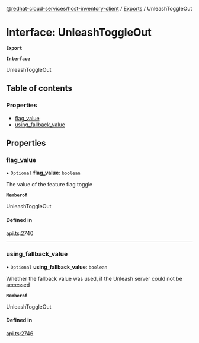 [@redhat-cloud-services/host-inventory-client](../README.md) / [Exports](../modules.md) / UnleashToggleOut

# Interface: UnleashToggleOut

**`Export`**

**`Interface`**

UnleashToggleOut

## Table of contents

### Properties

- [flag\_value](UnleashToggleOut.md#flag_value)
- [using\_fallback\_value](UnleashToggleOut.md#using_fallback_value)

## Properties

### flag\_value

• `Optional` **flag\_value**: `boolean`

The value of the feature flag toggle

**`Memberof`**

UnleashToggleOut

#### Defined in

[api.ts:2740](https://github.com/RedHatInsights/javascript-clients/blob/master/packages/host-inventory/api.ts#L2740)

___

### using\_fallback\_value

• `Optional` **using\_fallback\_value**: `boolean`

Whether the fallback value was used, if the Unleash server could not be accessed

**`Memberof`**

UnleashToggleOut

#### Defined in

[api.ts:2746](https://github.com/RedHatInsights/javascript-clients/blob/master/packages/host-inventory/api.ts#L2746)
